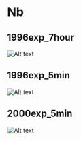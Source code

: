# Nb

## 1996exp_7hour

![Alt text](Nb_1996exp_7hour.png)

## 1996exp_5min

![Alt text](Nb_1996exp_5min.png)

## 2000exp_5min

![Alt text](Nb_2000exp_5min.png)

